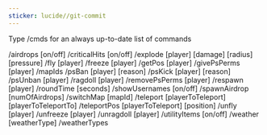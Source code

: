 ```yaml
---
sticker: lucide//git-commit
---
```

Type /cmds for an always up-to-date list of commands

/airdrops [on/off]
/criticalHits [on/off]
/explode [player] [damage] [radius] [pressure]
/fly [player]
/freeze [player]
/getPos [player]
/givePsPerms [player]
/mapIds
/psBan [player]  [reason]
/psKick [player]  [reason]
/psUnban [player] 
/ragdoll [player]
/removePsPerms [player]
/respawn [player]
/roundTime [seconds]
/showUsernames [on/off]
/spawnAirdrop [numOfAirdrops]
/switchMap [mapId]
/teleport [playerToTeleport] [playerToTeleportTo]
/teleportPos [playerToTeleport] [position]
/unfly [player]
/unfreeze [player]
/unragdoll [player]
/utilityItems [on/off]
/weather [weatherType]
/weatherTypes